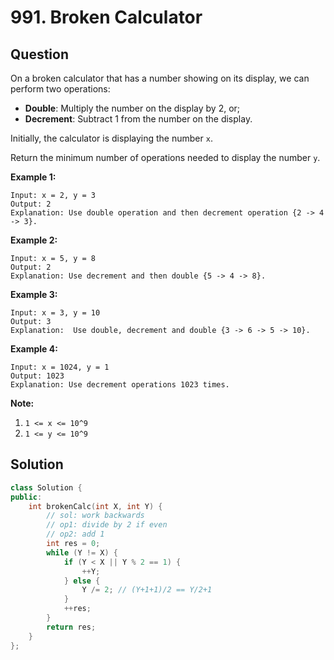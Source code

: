 # 991. Broken Calculator

## Question

On a broken calculator that has a number showing on its display, we can perform two operations:

* **Double**: Multiply the number on the display by 2, or;
* **Decrement**: Subtract 1 from the number on the display.

Initially, the calculator is displaying the number `x`.

Return the minimum number of operations needed to display the number `y`.

**Example 1:**

```text
Input: x = 2, y = 3
Output: 2
Explanation: Use double operation and then decrement operation {2 -> 4 -> 3}.
```

**Example 2:**

```text
Input: x = 5, y = 8
Output: 2
Explanation: Use decrement and then double {5 -> 4 -> 8}.
```

**Example 3:**

```text
Input: x = 3, y = 10
Output: 3
Explanation:  Use double, decrement and double {3 -> 6 -> 5 -> 10}.
```

**Example 4:**

```text
Input: x = 1024, y = 1
Output: 1023
Explanation: Use decrement operations 1023 times.
```

**Note:**

1. `1 <= x <= 10^9`
2. `1 <= y <= 10^9`

## Solution

```cpp
class Solution {
public:
    int brokenCalc(int X, int Y) {
        // sol: work backwards
        // op1: divide by 2 if even
        // op2: add 1
        int res = 0;
        while (Y != X) {
            if (Y < X || Y % 2 == 1) {
                ++Y;
            } else {
                Y /= 2; // (Y+1+1)/2 == Y/2+1
            }
            ++res;
        }
        return res;
    }
};
```

